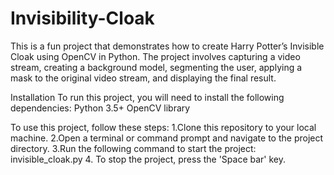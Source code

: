# Invisibility-Cloak
This is a fun project that demonstrates how to create Harry Potter’s Invisible Cloak using OpenCV in Python. The project involves capturing a video stream, creating a background model, segmenting the user, applying a mask to the original video stream, and displaying the final result.

Installation
To run this project, you will need to install the following dependencies:
Python 3.5+
OpenCV library

To use this project, follow these steps:
1.Clone this repository to your local machine.
2.Open a terminal or command prompt and navigate to the project directory.
3.Run the following command to start the project: invisible_cloak.py
4. To stop the project, press the 'Space bar' key.

